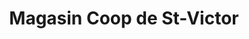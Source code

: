 ---
title: "Magasin Coop de St-Victor"
url: /saint-victor/magasin-coop-de-st-victor/
shop: supermarket
---